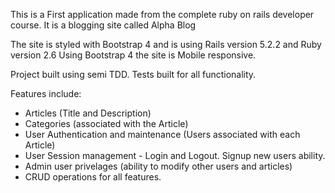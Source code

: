 This is a First application made from the complete ruby on rails developer course.
It is a blogging site called Alpha Blog

The site is styled with Bootstrap 4 and is using Rails version 5.2.2 and Ruby version 2.6
Using Bootstrap 4 the site is Mobile responsive.

Project built using semi TDD. Tests built for all functionality.

Features include:
- Articles (Title and Description)
- Categories (associated with the Article)
- User Authentication and maintenance (Users associated with each Article)
- User Session management - Login and Logout. Signup new users ability.
- Admin user privelages (ability to modify other users and articles)
- CRUD operations for all features.
